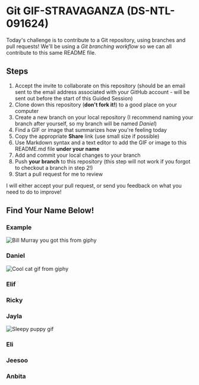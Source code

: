 # Git GIF-STRAVAGANZA (DS-NTL-091624)

Today's challenge is to contribute to a Git repository, using branches and pull requests! We'll be using a *Git branching workflow* so we can all contribute to this same README file.

## Steps

1. Accept the invite to collaborate on this repository (should be an email sent to the email address associated with your GitHub account - will be sent out before the start of this Guided Session)
2. Clone down this repository (**don't fork it!**) to a good place on your computer
3. Create a new branch on your local repository (I recommend naming your branch after yourself, so my branch will be named _Daniel_)
4. Find a GIF or image that summarizes how you're feeling today
5. Copy the appropriate **Share** link (use small size if possible)
5. Use Markdown syntax and a text editor to add the GIF or image to this README.md file **under your name**
6. Add and commit your local changes to your branch
7. Push **your branch** to this repository (this step will not work if you forgot to checkout a branch in step 2!)
8. Start a pull request for me to review

I will either accept your pull request, or send you feedback on what you need to do to improve!

## Find Your Name Below!

### Example

![Bill Murray you got this from giphy](https://media.giphy.com/media/11F0d3IVhQbreE/giphy.gif)

### Daniel

![Cool cat gif from giphy](https://i.giphy.com/media/v1.Y2lkPTc5MGI3NjExc3h2aDk1cGdnaHd1YXFkZXIxcmE2eW0xYm1iYzd4aXJ1Y2YzMG4wcCZlcD12MV9pbnRlcm5hbF9naWZfYnlfaWQmY3Q9Zw/ule4vhcY1xEKQ/giphy-downsized.gif)

### Elif 



### Ricky



### Jayla

![Sleepy puppy gif](https://i.giphy.com/media/v1.Y2lkPTc5MGI3NjExYnRwamJ2M2RpZ3F6dDIwYjhmMjI5NmdmMG5yaGY4emN2M2VjMHdvbSZlcD12MV9pbnRlcm5hbF9naWZfYnlfaWQmY3Q9Zw/ZGsRJ0iOIT3AwupG69/giphy-downsized.gif)

### Eli



### Jeesoo



### Anbita


